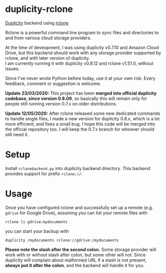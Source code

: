 # duplicity-rclone
[Duplicity](http://duplicity.nongnu.org/) backend using [rclone](http://rclone.org/)

Rclone is a powerful command line program to sync files and directories to and from various cloud storage providers.

At the time of deveopment, I was using duplicity v0.7.10 and Amazon Cloud Drive, but this backend should work with any storage provider supported by rclone, and with later version of duplicity.\
I am currently running it with duplicity v0.8.12 and rclone v1.51.0, without issues.

Since I've never wrote Python before today, use it at your own risk. Every feedback, comment or suggestion is welcome.

**Update 23/03/2020:** This project has been **merged into official duplicity codebase, since version 0.8.09**, so basically this will remain only for people still running version 0.7.x on older distributions.

**Update 12/05/2020:** After rclone released some new dedicated commands to handle single files, I made a new version for duplicity 0.8.x, which is a lot more efficient, and fixes a small bug. I hope this code will be merged into the official repository too. I will keep the 0.7.x branch for whoever should still need it.

# Setup
Install `rclonebackend.py` into duplicity backend directory. This backend provides support for prefix `rclone://`.

# Usage
Once you have configured rclone and successfully set up a remote (e.g. `gdrive` for Google Drive), assuming you can list your remote files with
```
rclone ls gdrive:mydocuments
```
you can start your backup with
```
duplicity /mydocuments rclone://gdrive:/mydocuments
```
**Please note the slash after the second colon.** Some storage provider will work with or without slash after colon, but some other will not. Since duplicity will complain about malformed URL if a slash is not present, **always put it after the colon**, and the backend will handle it for you.
